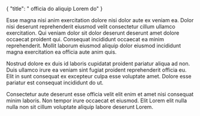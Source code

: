 {
  "title": " officia do aliquip Lorem do"
}

Esse magna nisi anim exercitation dolore nisi dolor aute ex veniam ea. Dolor nisi deserunt reprehenderit eiusmod velit consectetur cillum ullamco exercitation. Qui veniam dolor sit dolor deserunt deserunt amet dolore occaecat proident qui. Consequat incididunt occaecat ea minim reprehenderit. Mollit laborum eiusmod aliquip dolor eiusmod incididunt magna exercitation ea officia aute anim quis.

Nostrud dolore ex duis id laboris cupidatat proident pariatur aliqua ad non. Duis ullamco irure ea veniam sint fugiat proident reprehenderit officia eu. Elit in sunt consequat ex excepteur culpa esse voluptate amet. Dolore esse pariatur est consequat incididunt do ut.

Consectetur aute deserunt esse officia velit elit enim et amet nisi consequat minim laboris. Non tempor irure occaecat et eiusmod. Elit Lorem elit nulla nulla non sit cillum voluptate aliquip labore deserunt Lorem.